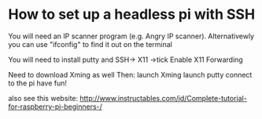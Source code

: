# How to set up a headless pi with SSH

You will need an IP scanner program (e.g. Angry IP scanner).
Alternativewly you can use "ifconfig" to find it out on the terminal

You will need to install putty and 
SSH-> X11 ->tick Enable X11 Forwarding

Need to download Xming as well
Then:
launch Xming
launch putty
connect to the pi
have fun!

also see this website: 
http://www.instructables.com/id/Complete-tutorial-for-raspberry-pi-beginners-/
